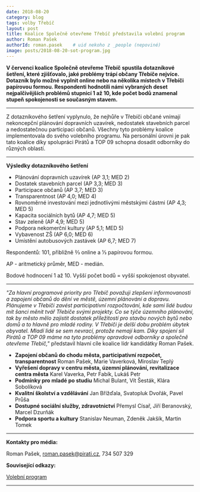 ```yaml
---
date: 2018-08-20
category: blog
tags: volby Třebíč
layout: post
title: Koalice Společně otevřeme Třebíč představila volební program
author: Roman Pašek
authorId: roman.pasek    # uid nekoho z _people (nepoviné)
image: posts/2018-08-20-sot-program.jpg
---
```


**V červenci koalice Společně otevřeme Třebíč spustila dotazníkové šetření, které zjišťovalo, jaké problémy 
trápí občany Třebíče nejvíce. Dotazník bylo možné vyplnit online nebo na několika místech v Třebíči papírovou 
formou. Respondenti hodnotili námi vybraných deset nejpalčivějších problémů stupnicí 1 až 10, kde počet bodů 
znamenal stupeň spokojenosti se současným stavem.**

---

Z dotazníkového šetření vyplynulo, že nejhůře v Třebíči občané vnímají nekoncepční plánování dopravních 
uzavírek, nedostatek stavebních parcel a nedostatečnou participaci občanů. Všechny tyto problémy koalice 
implementovala do svého volebního programu. Na personální úrovni je pak tato koalice díky spolupráci Pirátů 
a TOP 09 schopna dosadit odborníky do různých oblastí.

---

**Výsledky dotazníkového šetření**
* Plánování dopravních uzavírek (AP 3,1; MED 2)
* Dostatek stavebních parcel (AP 3,3; MED 3)
* Participace občanů (AP 3,7; MED 3)
* Transparentnost (AP 4,0; MED 4)
* Rovnoměrné investování mezi jednotlivými městskými částmi (AP 4,3; MED 5)
* Kapacita sociálních bytů (AP 4,7; MED 5)
* Stav zeleně (AP 4,9; MED 5)
* Podpora nekomerční kultury (AP 5,1; MED 5)
* Vybavenost ZŠ (AP 6,0; MED 6)
* Umístění autobusových zastávek (AP 6,7; MED 7)

Respondentů: 101, přibližně 2⁄3 online a 1⁄3 papírovou formou. 

AP - aritmetický průměr, MED - medián. 

Bodové hodnocení 1 až 10. Vyšší počet bodů = vyšší spokojenost obyvatel.

---

_"Za hlavní programové priority pro Třebíč považuji zlepšení informovanosti a zapojení občanů do dění ve městě, územní 
plánování a dopravu. Plánujeme v Třebíči zavést participativní rozpočtování, kde sami lidé budou mít šanci měnit tvář 
Třebíče svými projekty. Co se týče územního plánování, tak by město mělo zajistit dostatek příležitostí pro stavbu nových 
bytů nebo domů a to hlavně pro mladé rodiny. V Třebíči je delší dobu problém úbytek obyvatel. Mladí lidé se sem 
nevrací, protože nemají kam. Díky spojení sil Pirátů a TOP 09 máme na tyto problémy opravdové odborníky a společně 
otevřeme Třebíč,"_ představil hlavní cíle koalice lídr kandidátky Roman Pašek.

* **Zapojení občanů do chodu města, participativní rozpočet, transparentnost**
    Roman Pašek, Marie Vaverková, Miroslav Teplý
* **Vyřešení dopravy v centru města, územní plánování, revitalizace centra města**
    Karel Vaverka, Petr Fabík, Lukáš Petr
* **Podmínky pro mladé po studiu**
    Michal Bulant, Vít Šesták, Klára Sobolíková
* **Kvalitní školství a vzdělávání**
    Jan Břížďala, Svatopluk Dvořák, Pavel Průša
* **Dostupné sociální služby, zdravotnictví**
    Přemysl Císař, Jiří Beranovský, Marcel Dzurňák
* **Podpora sportu a kultury**
    Stanislav Neuman, Zdeněk Jakšík, Martin Tomek

--------------
**Kontakty pro média:**

Roman Pašek, roman.pasek@pirati.cz, 734 507 329


**Související odkazy:**

[Volební program](http://spolecneotevremetrebic.cz/program/)

---
